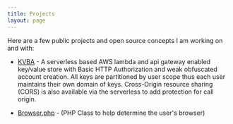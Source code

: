 ```yaml
---
title: Projects
layout: page
---
```

Here are a few public projects and open source concepts I am working on and with:


+ [KVBA](/projects/kvba/) - A serverless based AWS lambda and api gateway enabled key/value store with Basic HTTP Authorization and weak obfuscated account creation. All keys are partitioned by user scope thus each user maintains their own domain of keys. Cross-Origin resource sharing (CORS) is also available via the serverless to add protection for call origin.

+ [Browser.php](/projects/browser-php-detecting-a-users-browser-from-php/) - (PHP Class to help determine the user's browser)